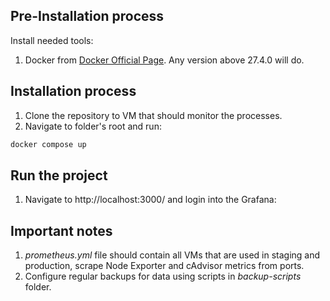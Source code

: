 ## Pre-Installation process

Install needed tools:

1. Docker from [Docker Official Page](https://docs.docker.com/engine/install/). Any version above 27.4.0 will do.

## Installation process

1. Clone the repository to VM that should monitor the processes.
2. Navigate to folder's root and run:

```bash
docker compose up
```

## Run the project

1. Navigate to http://localhost:3000/ and login into the Grafana:

## Important notes

1. _prometheus.yml_ file should contain all VMs that are used in staging and production, scrape Node Exporter and cAdvisor metrics from ports.
2. Configure regular backups for data using scripts in _backup-scripts_ folder.
